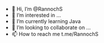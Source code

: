 - 👋 Hi, I’m @RannochS
- 👀 I’m interested in ...
- 🌱 I’m currently learning Java
- 💞️ I’m looking to collaborate on ...
- 📫 How to reach me t.me/RannochS

<!---
RannochS/RannochS is a ✨ special ✨ repository because its `README.md` (this file) appears on your GitHub profile.
You can click the Preview link to take a look at your changes.
--->
